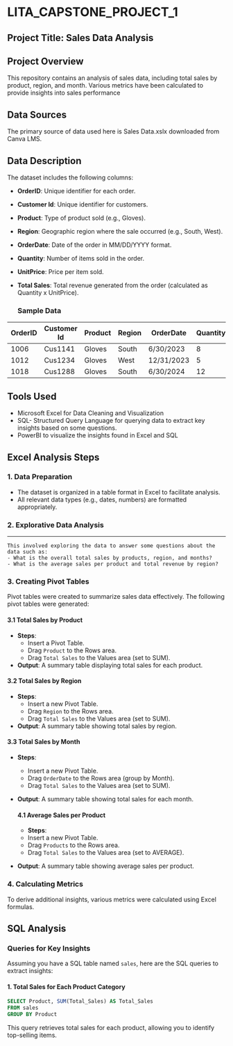 # LITA_CAPSTONE_PROJECT_1

## Project Title: Sales Data Analysis

## Project Overview
This repository contains an analysis of sales data, including total sales by product, region, and month. Various metrics have been calculated to provide insights into sales performance


## Data Sources
The primary source of data used here is Sales Data.xslx downloaded from Canva LMS.

## Data Description
The dataset includes the following columns:

- **OrderID**: Unique identifier for each order.
- **Customer Id**: Unique identifier for customers.
- **Product**: Type of product sold (e.g., Gloves).
- **Region**: Geographic region where the sale occurred (e.g., South, West).
- **OrderDate**: Date of the order in MM/DD/YYYY format.
- **Quantity**: Number of items sold in the order.
- **UnitPrice**: Price per item sold.
- **Total Sales**: Total revenue generated from the order (calculated as Quantity x UnitPrice).

  ### Sample Data
| OrderID | Customer Id | Product | Region | OrderDate   | Quantity | UnitPrice | Total Sales |
|---------|-------------|---------|--------|-------------|----------|-----------|-------------|
| 1006    | Cus1141     | Gloves  | South  | 6/30/2023   | 8        | 25        | 200         |
| 1012    | Cus1234     | Gloves  | West   | 12/31/2023  | 5        | 20        | 100         |
| 1018    | Cus1288     | Gloves  | South  | 6/30/2024   | 12       | 25        | 300         |

## Tools Used
- Microsoft Excel for Data Cleaning and Visualization
- SQL- Structured Query Language for querying data to extract key insights based on some questions.
- PowerBI to visualize the insights found in Excel and SQL

 ## Excel Analysis Steps

### 1. Data Preparation
- The dataset is organized in a table format in Excel to facilitate analysis.
- All relevant data types (e.g., dates, numbers) are formatted appropriately.

### 2. Explorative Data Analysis
---
    This involved exploring the data to answer some questions about the data such as:
    - What is the overall total sales by products, region, and months?
    - What is the average sales per product and total revenue by region?

### 3. Creating Pivot Tables
Pivot tables were created to summarize sales data effectively. The following pivot tables were generated:

#### 3.1 Total Sales by Product
- **Steps**:
  - Insert a Pivot Table.
  - Drag `Product` to the Rows area.
  - Drag `Total Sales` to the Values area (set to SUM).
- **Output**: A summary table displaying total sales for each product.

#### 3.2 Total Sales by Region
- **Steps**:
  - Insert a new Pivot Table.
  - Drag `Region` to the Rows area.
  - Drag `Total Sales` to the Values area (set to SUM).
- **Output**: A summary table showing total sales by region.

#### 3.3 Total Sales by Month
- **Steps**:
  - Insert a new Pivot Table.
  - Drag `OrderDate` to the Rows area (group by Month).
  - Drag `Total Sales` to the Values area (set to SUM).
- **Output**: A summary table showing total sales for each month.

  #### 4.1 Average Sales per Product
  - **Steps**:
  - Insert a new Pivot Table.
  - Drag `Products` to the Rows area.
  - Drag `Total Sales` to the Values area (set to AVERAGE).
- **Output**: A summary table showing average sales per product.

### 4. Calculating Metrics
To derive additional insights, various metrics were calculated using Excel formulas.

## SQL Analysis

### Queries for Key Insights
Assuming you have a SQL table named `sales`, here are the SQL queries to extract insights:

#### 1. Total Sales for Each Product Category
```sql
SELECT Product, SUM(Total_Sales) AS Total_Sales
FROM sales
GROUP BY Product
```

This query retrieves total sales for each product, allowing you to identify top-selling items.





